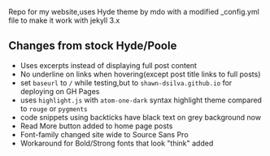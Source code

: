 Repo for my website,uses Hyde theme by mdo with a modified _config.yml file to make it work with jekyll 3.x

## Changes from stock Hyde/Poole
- Uses excerpts instead of displaying full post content
- No underline on links when hovering(except post title links to full posts)
- set `baseurl` to `/` while testing,but to `shawn-dsilva.github.io` for deploying on GH Pages
- uses `highlight.js` with `atom-one-dark` syntax highlight theme compared to `rouge` or `pygments`
- code snippets using backticks have black text on grey background now
- Read More button added to home page posts
- Font-family changed site wide to Source Sans Pro
- Workaround for Bold/Strong fonts that look "think" added